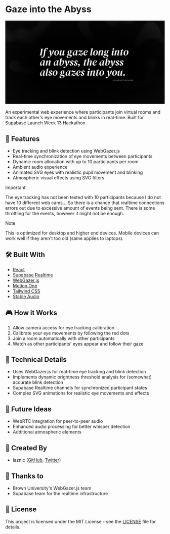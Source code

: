 # Gaze into the Abyss
![Social preview](/public/social-preview.png)

An experimental web experience where participants join virtual rooms and track each other's eye movements and blinks in real-time. Built for Supabase Launch Week 13 Hackathon.

## 🌟 Features

- Eye tracking and blink detection using WebGazer.js
- Real-time synchronization of eye movements between participants
- Dynamic room allocation with up to 10 participants per room
- Ambient audio experience
- Animated SVG eyes with realistic pupil movement and blinking
- Atmospheric visual effects using SVG filters

> [!IMPORTANT] 
> The eye tracking has not been tested with 10 participants because I do not have 10 different web cams... So there is a chance that realtime connections
> errors out due to excessive amount of events being sent. There is some throttling for the events, however it might not be enough.

> [!NOTE] 
> This is optimized for desktop and higher end devices. Mobile devices can work well if they aren't too old (same applies to laptops).

## 🛠️ Built With

- [React](https://react.dev/)
- [Supabase Realtime](https://supabase.com/docs/guides/realtime)
- [WebGazer.js](https://webgazer.cs.brown.edu/)
- [Motion One](https://motion.dev/)
- [Tailwind CSS](https://tailwindcss.com/)
- [Stable Audio](https://www.stableaudio.com/)

## 🎮 How it Works

1. Allow camera access for eye tracking calibration
2. Calibrate your eye movements by following the red dots
3. Join a room automatically with other participants
4. Watch as other participants' eyes appear and follow their gaze

## 🎯 Technical Details

- Uses WebGazer.js for real-time eye tracking and blink detection
- Implements dynamic brightness threshold analysis for (somewhat) accurate blink detection
- Supabase Realtime channels for synchronized participant states
- Complex SVG animations for realistic eye movements and effects

## 🚀 Future Ideas

- WebRTC integration for peer-to-peer audio
- Enhanced audio processing for better whisper detection
- Additional atmospheric elements

## 👥 Created By

- laznic ([GitHub](https://github.com/laznic), [Twitter](https://twitter.com/laznic))

## 🙏 Thanks to

- Brown University's WebGazer.js team
- Supabase team for the realtime infrastructure

## 📝 License

This project is licensed under the MIT License - see the [LICENSE](LICENSE) file for details.
